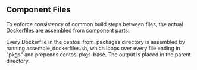 ## Component Files ##

To enforce consistency of common build steps between files,
the actual Dockerfiles are assembled from component parts.

Every Dockerfile in the centos\_from\_packages directory is
assembled by running assemble\_dockerfiles.sh, which loops
over every file ending in "pkgs" and prepends centos-pkgs-base.
The output is placed in the parent directory.
